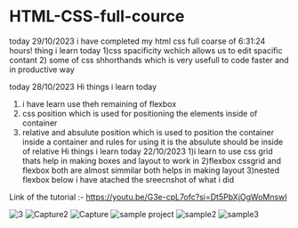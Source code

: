 # HTML-CSS-full-cource
today 29/10/2023
i have completed my html css full coarse of 6:31:24 hours!
thing i learn today 
1)css spacificity wchich allows us to edit spacific contant
2) some of css shhorthands which is very usefull to  code faster and in productive way

today 28/10/2023
Hi 
things i learn today 
1) i have learn use theh remaining of flexbox
2) css position which is used for positioning the elements inside of container
3) relative and absulute position which is used to position the container inside a container and rules for using it is the absulute should be inside of relative 
Hi
things i learn today 22/10/2023
1)i learn to use css grid thats help in making boxes and layout to work in 
2)flexbox cssgrid and flexbox both are almost simmilar both helps in making layout 
3)nested flexbox
below i have atached the sreecnshot of what i did

Link of the tutorial :- https://youtu.be/G3e-cpL7ofc?si=Dt5PbXjOgWoMnswI


![3](https://github.com/subodh245/HTML-CSS-full-cource/assets/118099441/203b0338-c2df-4fa4-b36a-d53a7e657298)
![Capture2](https://github.com/subodh245/HTML-CSS-full-cource/assets/118099441/5374a340-5d62-402b-80ec-85ca5456dc82)
![Capture](https://github.com/subodh245/HTML-CSS-full-cource/assets/118099441/32e85503-3269-4af9-9ee4-5fbedef751f5)
![sample project](https://github.com/subodh245/HTML-CSS-full-cource/assets/118099441/f19b48aa-d28f-48ca-a8a5-887c3e7fe288)
![sample2](https://github.com/subodh245/HTML-CSS-full-cource/assets/118099441/19eb1d29-0392-4576-9029-3b49f73232b8)
![sample3](https://github.com/subodh245/HTML-CSS-full-cource/assets/118099441/a682fe1e-c8ed-49b6-a0cb-49f080e75a9b)

